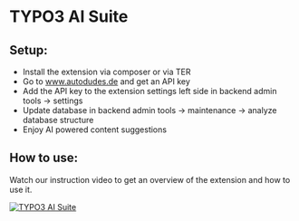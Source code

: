 TYPO3 AI Suite
==============================================================


## Setup:

- Install the extension via composer or via TER
- Go to www.autodudes.de and get an API key
- Add the API key to the extension settings left side in backend admin tools -> settings
- Update database in backend admin tools -> maintenance -> analyze database structure 
- Enjoy AI powered content suggestions


## How to use:

Watch our instruction video to get an overview of the extension and how to use it.

[![TYPO3 AI Suite](http://img.youtube.com/vi/Yy0p5FH1P_M/0.jpg)](http://www.youtube.com/watch?v=Yy0p5FH1P_M "AI Suite for TYPO3")
